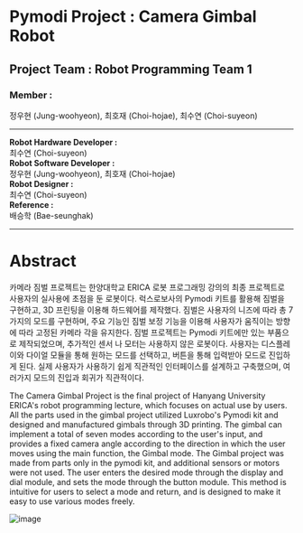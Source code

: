 # Pymodi Project : Camera Gimbal Robot

## Project Team : Robot Programming Team 1

### Member :</br>
정우현 (Jung-woohyeon), 최호재 (Choi-hojae), 최수연 (Choi-suyeon)</br>

---

**Robot Hardware Developer :**</br>
최수연 (Choi-suyeon)</br>
**Robot Software Developer :**</br>
정우현 (Jung-woohyeon), 최호재 (Choi-hojae)</br>
**Robot Designer :**</br>
최수연 (Choi-suyeon)</br>
**Reference :**</br>
배승학 (Bae-seunghak)

---

# Abstract</br>
카메라 짐벌 프로젝트는 한양대학교 ERICA 로봇 프로그래밍 강의의 최종 프로젝트로 사용자의 실사용에 초점을 둔 로봇이다.
럭스로보사의 Pymodi 키트를 활용해 짐벌을 구현하고, 3D 프린팅을 이용해 하드웨어를 제작했다.
짐벌은 사용자의 니즈에 따라 총 7가지의 모드를 구현하며, 주요 기능인 짐벌 보정 기능을 이용해 사용자가 움직이는 방향에 따라 고정된 카메라 각을 유지한다.
짐벌 프로젝트는 Pymodi 키트에만 있는 부품으로 제작되었으며, 추가적인 센서 나 모터는 사용하지 않은 로봇이다.
사용자는 디스플레이와 다이얼 모듈을 통해 원하는 모드를 선택하고, 버튼을 통해 입력받아 모드로 진입하게 된다.
실제 사용자가 사용하기 쉽게 직관적인 인터페이스를 설계하고 구축했으며, 여러가지 모드의 진입과 회귀가 직관적이다.

The Camera Gimbal Project is the final project of Hanyang University ERICA's robot programming lecture, which focuses on actual use by users.
All the parts used in the gimbal project utilized Luxrobo's Pymodi kit and designed and manufactured gimbals through 3D printing.
The gimbal can implement a total of seven modes according to the user's input, and provides a fixed camera angle according to the direction in which the user moves using the main function, the Gimbal mode.
The Gimbal project was made from parts only in the pymodi kit, and additional sensors or motors were not used.
The user enters the desired mode through the display and dial module, and sets the mode through the button module.
This method is intuitive for users to select a mode and return, and is designed to make it easy to use various modes freely.

![image](https://user-images.githubusercontent.com/110087513/212662056-2ba5210e-61eb-4bfe-b219-3b561015f9e2.png)


